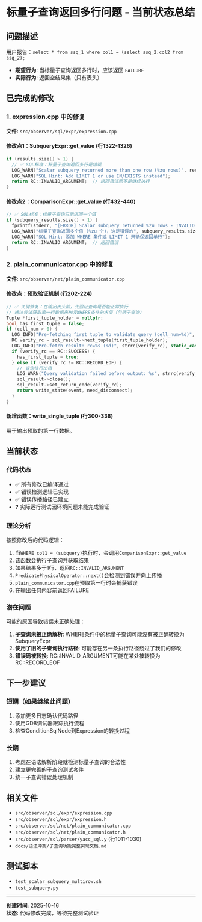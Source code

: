 # 标量子查询返回多行问题 - 当前状态总结

## 问题描述
用户报告：`select * from ssq_1 where col1 = (select ssq_2.col2 from ssq_2);` 
- **期望行为**: 当标量子查询返回多行时，应该返回 `FAILURE`
- **实际行为**: 返回空结果集（只有表头）

## 已完成的修改

### 1. expression.cpp 中的修复
**文件**: `src/observer/sql/expr/expression.cpp`

#### 修改点1：SubqueryExpr::get_value (行1322-1326)
```cpp
if (results.size() > 1) {
  // ✅ SQL标准：标量子查询返回多行是错误
  LOG_WARN("Scalar subquery returned more than one row (%zu rows)", results.size());
  LOG_WARN("SQL Hint: Add LIMIT 1 or use IN/EXISTS instead");
  return RC::INVALID_ARGUMENT;  // 返回错误而不是继续执行
}
```

#### 修改点2：ComparisonExpr::get_value (行432-440)
```cpp
// ✅ SQL标准：标量子查询只能返回一个值
if (subquery_results.size() > 1) {
  fprintf(stderr, "[ERROR] Scalar subquery returned %zu rows - INVALID!\n", subquery_results.size());
  LOG_WARN("标量子查询返回多个值 (%zu 个)，这是错误的", subquery_results.size());
  LOG_WARN("SQL Hint: 添加 WHERE 条件或 LIMIT 1 来确保返回单行");
  return RC::INVALID_ARGUMENT;  // 返回错误
}
```

### 2. plain_communicator.cpp 中的修复
**文件**: `src/observer/net/plain_communicator.cpp`

#### 修改点：预取验证机制 (行202-224)
```cpp
// ✅ 关键修复：在输出表头前，先验证查询是否能正常执行
// 通过尝试获取第一行数据来触发WHERE条件的求值（包括子查询）
Tuple *first_tuple_holder = nullptr;
bool has_first_tuple = false;
if (cell_num > 0) {
  LOG_INFO("Pre-fetching first tuple to validate query (cell_num=%d)", cell_num);
  RC verify_rc = sql_result->next_tuple(first_tuple_holder);
  LOG_INFO("Pre-fetch result: rc=%s (%d)", strrc(verify_rc), static_cast<int>(verify_rc));
  if (verify_rc == RC::SUCCESS) {
    has_first_tuple = true;
  } else if (verify_rc != RC::RECORD_EOF) {
    // 查询执行出错
    LOG_WARN("Query validation failed before output: %s", strrc(verify_rc));
    sql_result->close();
    sql_result->set_return_code(verify_rc);
    return write_state(event, need_disconnect);
  }
}
```

#### 新增函数：write_single_tuple (行300-338)
用于输出预取的第一行数据。

## 当前状态

### 代码状态
- ✅ 所有修改已编译通过
- ✅ 错误检测逻辑已实现
- ✅ 错误传播路径已建立
- ❓ 实际运行测试因环境问题未能完成验证

### 理论分析
按照修改后的代码逻辑：
1. 当`WHERE col1 = (subquery)`执行时，会调用`ComparisonExpr::get_value`
2. 该函数会执行子查询并获取结果
3. 如果结果多于1行，返回`RC::INVALID_ARGUMENT`
4. `PredicatePhysicalOperator::next()`会检测到错误并向上传播
5. `plain_communicator.cpp`在预取第一行时会捕获错误
6. 在输出任何内容前返回FAILURE

### 潜在问题
可能的原因导致错误未正确处理：
1. **子查询未被正确解析**: WHERE条件中的标量子查询可能没有被正确转换为SubqueryExpr
2. **使用了旧的子查询执行路径**: 可能存在另一条执行路径绕过了我们的修改
3. **错误码被转换**: RC::INVALID_ARGUMENT可能在某处被转换为RC::RECORD_EOF

## 下一步建议

### 短期（如果继续此问题）
1. 添加更多日志确认代码路径
2. 使用GDB调试器跟踪执行流程
3. 检查ConditionSqlNode到Expression的转换过程

### 长期
1. 考虑在语法解析阶段就检测标量子查询的合法性
2. 建立更完善的子查询测试套件
3. 统一子查询错误处理机制

## 相关文件
- `src/observer/sql/expr/expression.cpp`
- `src/observer/sql/expr/expression.h`
- `src/observer/sql/net/plain_communicator.cpp`
- `src/observer/sql/net/plain_communicator.h`
- `src/observer/sql/parser/yacc_sql.y` (行1011-1030)
- `docs/语法冲突/子查询功能完整实现文档.md`

## 测试脚本
- `test_scalar_subquery_multirow.sh`
- `test_subquery.py`

---
**创建时间**: 2025-10-16  
**状态**: 代码修改完成，等待完整测试验证

